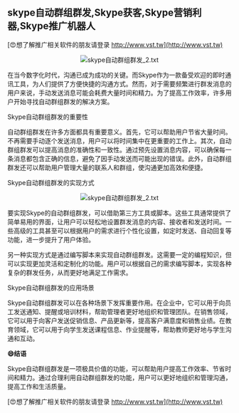 ## **skype自动群组群发,Skype获客,Skype营销利器,Skype推广机器人**

[😍想了解推广相关软件的朋友请登录 http://www.vst.tw](http://www.vst.tw)

 <center><img src="https://vst.tw/MP4/tuiguang/png/2.png" alt="skype自动群组群发_2.txt"></center>

在当今数字化时代，沟通已成为成功的关键。而Skype作为一款备受欢迎的即时通讯工具，为人们提供了方便快捷的沟通方式。然而，对于需要频繁进行群发消息的用户来说，手动发送消息可能会耗费大量时间和精力。为了提高工作效率，许多用户开始寻找自动群组群发的解决方案。

Skype自动群组群发的重要性

自动群组群发在许多方面都具有重要意义。首先，它可以帮助用户节省大量时间。不再需要手动逐个发送消息，用户可以将时间集中在更重要的工作上。其次，自动群组群发可以提高消息的准确性和一致性。通过预先设置消息内容，可以确保每一条消息都包含正确的信息，避免了因手动发送而可能出现的错误。此外，自动群组群发还可以帮助用户管理大量的联系人和群组，使沟通更加高效和便捷。

Skype自动群组群发的实现方式

 <center><img src="https://vst.tw/MP4/tuiguang/png/0.png" alt="skype自动群组群发_2.txt"></center>

要实现Skype的自动群组群发，可以借助第三方工具或脚本。这些工具通常提供了简单易用的界面，让用户可以轻松地设置群发消息的内容、接收者和发送时间。一些高级的工具甚至可以根据用户的需求进行个性化设置，如定时发送、自动回复等功能，进一步提升了用户体验。

另一种实现方式是通过编写脚本来实现自动群组群发。这需要一定的编程知识，但可以实现更加灵活和定制化的功能。用户可以根据自己的需求编写脚本，实现各种复杂的群发任务，从而更好地满足工作需求。

Skype自动群组群发的应用场景

Skype自动群组群发可以在各种场景下发挥重要作用。在企业中，它可以用于向员工发送通知、提醒或培训材料，帮助管理者更好地组织和管理团队。在销售领域，它可以用于向客户发送促销信息、产品更新等，提高客户满意度和销售业绩。在教育领域，它可以用于向学生发送课程信息、作业提醒等，帮助教师更好地与学生沟通和互动。

**😄结语**

Skype自动群组群发是一项极具价值的功能，可以帮助用户提高工作效率、节省时间和精力。通过合理利用自动群组群发的功能，用户可以更好地组织和管理沟通，提高工作和生活质量。

[😍想了解推广相关软件的朋友请登录 http://www.vst.tw](http://www.vst.tw)



